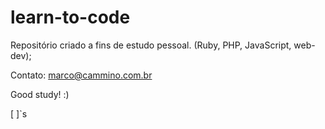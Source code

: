 # learn-to-code

Repositório criado a fins de estudo pessoal. (Ruby, PHP, JavaScript, web-dev);

Contato: marco@cammino.com.br

Good study! :)

[ ]`s 

